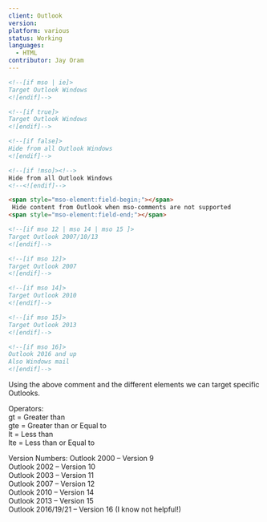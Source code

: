 ```yaml
---
client: Outlook
version:
platform: various
status: Working
languages:
  - HTML
contributor: Jay Oram
---
```


```html
<!--[if mso | ie]>
Target Outlook Windows
<![endif]-->

<!--[if true]>
Target Outlook Windows
<![endif]-->

<!--[if false]>
Hide from all Outlook Windows
<![endif]-->

<!--[if !mso]><!-->
Hide from all Outlook Windows
<!--<![endif]-->

<span style="mso-element:field-begin;"></span>
 Hide content from Outlook when mso-comments are not supported
<span style="mso-element:field-end;"></span>

<!--[if mso 12 | mso 14 | mso 15 ]>
Target Outlook 2007/10/13
<![endif]-->

<!--[if mso 12]>
Target Outlook 2007
<![endif]-->

<!--[if mso 14]>
Target Outlook 2010
<![endif]-->

<!--[if mso 15]>
Target Outlook 2013
<![endif]-->

<!--[if mso 16]>
Outlook 2016 and up
Also Windows mail
<![endif]-->
```

Using the above comment and the different elements we can target specific Outlooks. 

Operators:<br>
gt = Greater than<br>
gte = Greater than or Equal to<br>
lt = Less than<br>
lte = Less than or Equal to<br>

Version Numbers:
Outlook 2000 – Version 9<br>
Outlook 2002 – Version 10<br>
Outlook 2003 – Version 11<br>
Outlook 2007 – Version 12<br>
Outlook 2010 – Version 14<br>
Outlook 2013 – Version 15<br>
Outlook 2016/19/21 – Version 16 (I know not helpful!)

